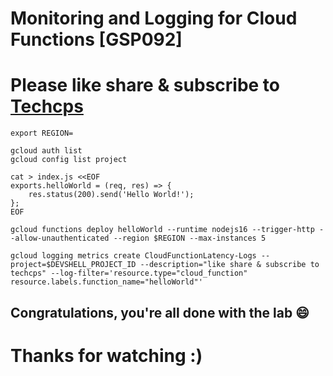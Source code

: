 
# Monitoring and Logging for Cloud Functions [GSP092]

# Please like share & subscribe to [Techcps](https://www.youtube.com/@techcps)

```
export REGION=
```

```
gcloud auth list
gcloud config list project

cat > index.js <<EOF
exports.helloWorld = (req, res) => {
    res.status(200).send('Hello World!');
};
EOF

gcloud functions deploy helloWorld --runtime nodejs16 --trigger-http --allow-unauthenticated --region $REGION --max-instances 5

gcloud logging metrics create CloudFunctionLatency-Logs --project=$DEVSHELL_PROJECT_ID --description="like share & subscribe to techcps" --log-filter='resource.type="cloud_function"
resource.labels.function_name="helloWorld"'
```
## Congratulations, you're all done with the lab 😄

# Thanks for watching :)
